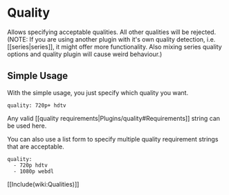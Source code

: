 # Quality

Allows specifying acceptable qualities. All other qualities will be rejected. (NOTE: If you are using another plugin with it's own quality detection, i.e. [[series|series]], it might offer more functionality. Also mixing series quality options and quality plugin will cause weird behaviour.)

## Simple Usage

With the simple usage, you just specify which quality you want.


    quality: 720p+ hdtv


Any valid [[quality requirements|Plugins/quality#Requirements]] string can be used here.

You can also use a list form to specify multiple quality requirement strings that are acceptable.


    quality:
      - 720p hdtv
      - 1080p webdl


[[Include(wiki:Qualities)]]
